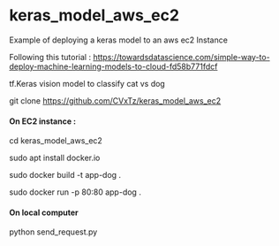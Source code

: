 # keras_model_aws_ec2
Example of deploying a keras model to an aws ec2 Instance

Following this tutorial : https://towardsdatascience.com/simple-way-to-deploy-machine-learning-models-to-cloud-fd58b771fdcf

tf.Keras vision model to classify cat vs dog

git clone https://github.com/CVxTz/keras_model_aws_ec2

#### On EC2 instance :

cd keras_model_aws_ec2

sudo apt install docker.io

sudo docker build -t app-dog .

sudo docker run -p 80:80 app-dog .

#### On local computer

python send_request.py